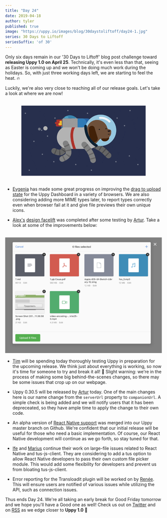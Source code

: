```yaml
---
title: "Day 24"
date: 2019-04-18
author: tyler
published: true
image: "https://uppy.io/images/blog/30daystoliftoff/day24-1.jpg"
series: 30 Days to Liftoff
seriesSuffix: 'of 30'
---
```


Only six days remain in our '30 Days to Liftoff' blog post challenge toward **releasing Uppy 1.0 on April 25**. Technically, it's even less than that, seeing as Easter is coming up and we won't be doing much work during the holidays. So, with just three working days left, we are starting to feel the heat. :fire:

Luckily, we're also very close to reaching all of our release goals. Let's take a look at where we are now!

<center><br /><img width="400" src="/images/blog/30daystoliftoff/day24.gif"><br /><br /></center>

<!--more-->

*   [Evgenia](https://github.com/lakesare) has made some great progress on improving the [drag to upload state](https://github.com/transloadit/uppy/pull/1440) for the Uppy Dashboard in a variety of browsers. We are also considering adding more MIME types later, to report types correctly even when browser fail at it and give file previews their own unique icons.

*   [Alex's](https://github.com/nqst) [design facelift](https://github.com/transloadit/uppy/pull/1452) was completed after some testing by [Artur](https://github.com/arturi). Take a look at some of the improvements below:

<center><br /><img src="/images/blog/30daystoliftoff/2019-04-18-design.png"><br /></center>

*   [Tim](https://github.com/tim-kos) will be spending today thoroughly testing Uppy in preparation for the upcoming release. We think just about everything is working, so now it's time for someone to try and break it all! :hammer: Slight warning: we're in the process of making some big behind-the-scenes changes, so there may be some issues that crop up on our webpage.

*   Uppy 0.30.5 will be released by [Artur](https://github.com/arturi) today. One of the main changes here is our name change from the `serverUrl` property to `companionUrl`. A simple check is being added and we will notify users that it has been depreceated, so they have ample time to apply the change to their own code.

*   An alpha version of [React Native support](https://github.com/transloadit/uppy/pull/988) was merged into our Uppy master branch on Github. We're confident that our initial release will be useful for those who need a basic implementation. Of course, our React Native development will continue as we go forth, so stay tuned for that.

*   [Ife](https://github.com/ifedapoolarewaju) and [Marius](https://github.com/Acconut) continue their work on large-file issues related to React Native and tus-js-client. They are considering to add a tus option to allow React Native developers to pass their own custom file picker module. This would add some flexibility for developers and prevent us from bloating tus-js-client.

*   Error reporting for the Transloadit plugin will be worked on by [Renée](https://github.com/goto-bus-stop). This will ensure users are notified of various issues while utilizing the API, such as connection issues.

Thus ends Day 24. We're all taking an early break for Good Friday tomorrow and we hope you'll have a Good one as well! Check us out on [Twitter](https://twitter.com/uppy_io) and on [RSS](https://uppy.io/atom.xml) as we edge closer to **Uppy 1.0** :dog:
